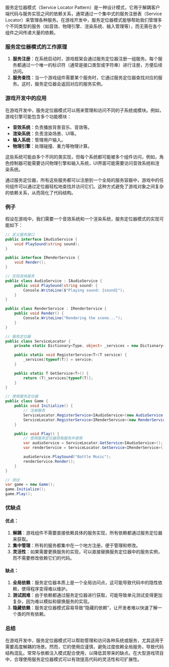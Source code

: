 服务定位器模式（Service Locator Pattern）是一种设计模式，它用于解耦客户端代码与服务实现之间的依赖关系，通常通过一个集中式的服务注册表（Service Locator）来管理各种服务。在游戏开发中，服务定位器模式能够帮助我们管理多个不同类型的服务（如音效、物理引擎、渲染系统、输入管理等），而无需在各个组件之间传递大量的依赖。

### 服务定位器模式的工作原理

1. **服务注册**：在系统启动时，游戏框架会通过服务定位器注册一组服务。每个服务都通过一个唯一的标识符（通常是接口类型或字符串）进行注册，方便后续访问。
2. **服务查找**：当一个游戏组件需要某个服务时，它通过服务定位器查找对应的服务。这时，服务定位器会返回对应的服务实例。

### 游戏开发中的应用

在游戏开发中，服务定位器模式可以用来管理和访问不同的子系统或模块。例如，游戏引擎可能包含多个功能模块：

- **音效系统**：负责播放背景音乐、音效等。
- **渲染系统**：负责渲染场景、UI等。
- **输入系统**：管理用户输入。
- **物理引擎**：处理碰撞、重力等物理计算。

这些系统可能由多个不同的类实现，但每个系统都可能被多个组件访问，例如，角色控制器可能需要访问物理引擎和输入系统，UI界面可能需要访问音效系统和渲染系统。

通过服务定位器，所有这些服务都可以注册到一个全局的服务容器中，游戏中的任何组件可以通过定位器轻松地查找并访问它们。这种方式避免了游戏对象之间复杂的依赖关系，从而简化了代码结构。

### 例子

假设在游戏中，我们需要一个音效系统和一个渲染系统，服务定位器模式的实现可能如下：

```csharp
// 定义服务接口
public interface IAudioService {
    void PlaySound(string sound);
}

public interface IRenderService {
    void Render();
}

// 实现具体服务
public class AudioService : IAudioService {
    public void PlaySound(string sound) {
        Console.WriteLine($"Playing sound: {sound}");
    }
}

public class RenderService : IRenderService {
    public void Render() {
        Console.WriteLine("Rendering the scene...");
    }
}

// 服务定位器
public class ServiceLocator {
    private static Dictionary<Type, object> _services = new Dictionary<Type, object>();

    public static void RegisterService<T>(T service) {
        _services[typeof(T)] = service;
    }

    public static T GetService<T>() {
        return (T)_services[typeof(T)];
    }
}

// 使用服务定位器
public class Game {
    public void Initialize() {
        // 注册服务
        ServiceLocator.RegisterService<IAudioService>(new AudioService());
        ServiceLocator.RegisterService<IRenderService>(new RenderService());
    }

    public void Play() {
        // 使用服务定位器获取服务并使用
        var audioService = ServiceLocator.GetService<IAudioService>();
        var renderService = ServiceLocator.GetService<IRenderService>();

        audioService.PlaySound("Battle Music");
        renderService.Render();
    }
}

// 测试
var game = new Game();
game.Initialize();
game.Play();
```

### 优缺点

#### 优点：
1. **解耦**：游戏组件不需要直接依赖具体的服务实现，所有依赖都通过服务定位器来获取。
2. **集中管理**：所有的服务都集中在一个地方注册，便于管理和修改。
3. **灵活性**：如果需要更换服务的实现，可以直接替换服务定位器中的服务实例，而不需要修改依赖它们的代码。

#### 缺点：
1. **全局依赖**：服务定位器本质上是一个全局访问点，这可能导致代码中的隐性依赖，使得程序变得难以维护。
2. **测试困难**：由于依赖都通过服务定位器进行获取，可能导致单元测试变得更加复杂，因为难以模拟和替换服务的实现。
3. **隐藏依赖**：服务定位器模式容易导致“隐藏的依赖”，让开发者难以快速了解一个类的所有依赖。

### 总结

在游戏开发中，服务定位器模式可以帮助管理和访问各种系统或服务，尤其适用于需要高度解耦的场景。然而，它的使用应谨慎，避免过度依赖全局服务，导致代码结构混乱。常常与依赖注入模式配合使用，以降低其带来的缺点。在大型游戏项目中，合理使用服务定位器模式可以有效提高代码的灵活性和可扩展性。